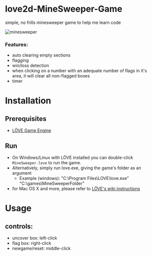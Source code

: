 # love2d-MineSweeper-Game
simple, no frills minesweeper game to help me learn code

 ![minesweeper](https://user-images.githubusercontent.com/83201905/152622870-624c71af-cb98-4a37-92dd-49ff89672a6d.png)

  
### Features:
- auto clearing empty sections
- flagging
- win/loss detection
- when clicking on a number with an adequate number of flags in it's area, it will clear all non-flagged boxes
- timer

# Installation
## Prerequisites
 - [LÖVE Game Engine](https://love2d.org/)

## Run
- On Windows/Linux with LÖVE installed you can double-click `MineSweeper.love` to run the game.
- Alternatively, simply run love.exe, giving the game's folder as an argument
  - Example (windows):
"C:\Program Files\LOVE\love.exe" "C:\games\MineSweeperFolder"
- for Mac OS X and more, please refer to [LÖVE's wiki instructions](https://love2d.org/wiki/Getting_Started)


# Usage
## controls:
  - uncover box: left-click
  - flag box: right-click
  - newgame/reset: middle-click
